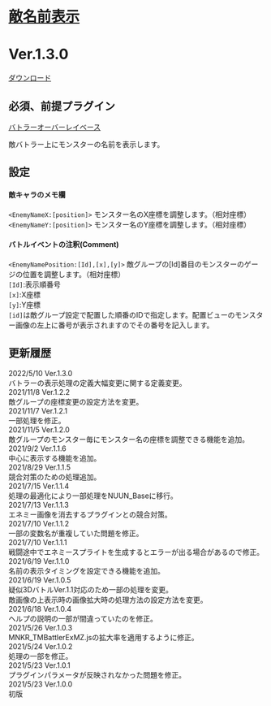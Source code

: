 # [敵名前表示](https://raw.githubusercontent.com/nuun888/MZ/master/NUUN_ButlerName.js)
# Ver.1.3.0  
 [ダウンロード](https://raw.githubusercontent.com/nuun888/MZ/master/NUUN_ButlerName.js)  
 
## 必須、前提プラグイン
[バトラーオーバーレイベース](https://github.com/nuun888/MZ/blob/master/README/BattlerOverlayBase.md)  

敵バトラー上にモンスターの名前を表示します。

## 設定
#### 敵キャラのメモ欄  
`<EnemyNameX:[position]>` モンスター名のX座標を調整します。（相対座標）  
`<EnemyNameY:[position]>` モンスター名のY座標を調整します。（相対座標）  

#### バトルイベントの注釈(Comment)  
`<EnemyNamePosition:[Id],[x],[y]>` 敵グループの[Id]番目のモンスターのゲージの位置を調整します。（相対座標）  
`[Id]`:表示順番号  
`[x]`:X座標  
`[y]`:Y座標  
`[id]`は敵グループ設定で配置した順番のIDで指定します。配置ビューのモンスター画像の左上に番号が表示されますのでその番号を記入します。  

## 更新履歴
2022/5/10 Ver.1.3.0  
バトラーの表示処理の定義大幅変更に関する定義変更。  
2021/11/8 Ver.1.2.2  
敵グループの座標変更の設定方法を変更。  
2021/11/7 Ver.1.2.1  
一部処理を修正。  
2021/11/5 Ver.1.2.0  
敵グループのモンスター毎にモンスター名の座標を調整できる機能を追加。  
2021/9/2 Ver.1.1.6  
中心に表示する機能を追加。  
2021/8/29 Ver.1.1.5  
競合対策のための処理追加。  
2021/7/15 Ver.1.1.4  
処理の最適化により一部処理をNUUN_Baseに移行。  
2021/7/13 Ver.1.1.3  
エネミー画像を消去するプラグインとの競合対策。  
2021/7/10 Ver.1.1.2  
一部の変数名が重複していた問題を修正。  
2021/7/10 Ver.1.1.1  
戦闘途中でエネミースプライトを生成するとエラーが出る場合があるので修正。  
2021/6/19 Ver.1.1.0  
名前の表示タイミングを設定できる機能を追加。  
2021/6/19 Ver.1.0.5  
疑似3DバトルVer.1.1対応のため一部の処理を変更。  
敵画像の上表示時の画像拡大時の処理方法の設定方法を変更。  
2021/6/18 Ver.1.0.4  
ヘルプの説明の一部が間違っていたのを修正。  
2021/5/26 Ver.1.0.3  
MNKR_TMBattlerExMZ.jsの拡大率を適用するように修正。  
2021/5/24 Ver.1.0.2  
処理の一部を修正。  
2021/5/23 Ver.1.0.1  
プラグインパラメータが反映されなかった問題を修正。  
2021/5/23 Ver.1.0.0  
初版  
